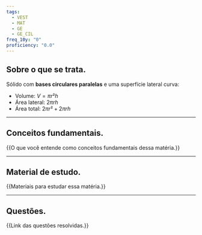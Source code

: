 ```yaml
---
tags:
  - VEST
  - MAT
  - GE
  - GE_CIL
freq_10y: "0"
proficiency: "0.0"
---
```

## Sobre o que se trata.

Sólido com **bases circulares paralelas** e uma superfície lateral curva:

- Volume: $V = πr²h$
- Área lateral: $2πrh$
- Área total: $2πr² + 2πrh$

--- 
## Conceitos fundamentais.

{{O que você entende como conceitos fundamentais dessa matéria.}}

---
## Material de estudo.

{{Materiais para estudar essa matéria.}}

--- 
## Questões.

{{Link das questões resolvidas.}}